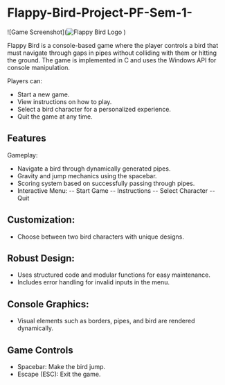 # Flappy-Bird-Project-PF-Sem-1-

![Game Screenshot](![Flappy Bird Logo](https://github.com/user-attachments/assets/57bef8a1-812b-4875-bfd9-f28f74e273d5)
)


Flappy Bird is a console-based game where the player controls a bird that must navigate through gaps in pipes without colliding with them or hitting the ground. The game is implemented in C and uses the Windows API for console manipulation.

Players can:
- Start a new game.
- View instructions on how to play.
- Select a bird character for a personalized experience.
- Quit the game at any time.

## Features
Gameplay:
- Navigate a bird through dynamically generated pipes.
- Gravity and jump mechanics using the spacebar.
- Scoring system based on successfully passing through pipes.
- Interactive Menu:
-- Start Game
-- Instructions
-- Select Character
-- Quit

## Customization:
- Choose between two bird characters with unique designs.

## Robust Design:
- Uses structured code and modular functions for easy maintenance.
- Includes error handling for invalid inputs in the menu.

## Console Graphics:
- Visual elements such as borders, pipes, and bird are rendered dynamically.

## Game Controls
- Spacebar: Make the bird jump.
- Escape (ESC): Exit the game.

